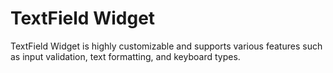 # TextField Widget

TextField Widget is highly customizable and supports various features such as input validation, text formatting, and keyboard types.
